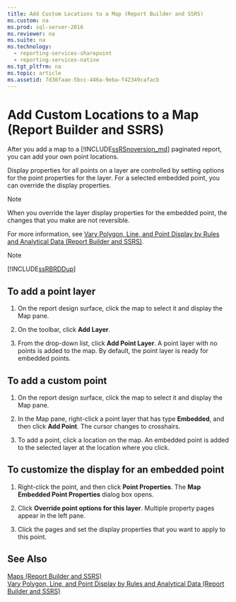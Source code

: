 ```yaml
---
title: Add Custom Locations to a Map (Report Builder and SSRS)
ms.custom: na
ms.prod: sql-server-2016
ms.reviewer: na
ms.suite: na
ms.technology: 
  - reporting-services-sharepoint
  - reporting-services-native
ms.tgt_pltfrm: na
ms.topic: article
ms.assetid: 7d36faae-5bcc-446a-9eba-f42349cafacb
---
```

# Add Custom Locations to a Map (Report Builder and SSRS)
  After you add a map to a [!INCLUDE[ssRSnoversion_md](../../Token/Other/ssRSnoversion_md.md)] paginated report, you can add your own point locations.  
  
 Display properties for all points on a layer are controlled by setting options for the point properties for the layer. For a selected embedded point, you can override the display properties.  
  
> [!NOTE]  
>  When you override the layer display properties for the embedded point, the changes that you make are not reversible.  
  
 For more information, see [Vary Polygon, Line, and Point Display by Rules and Analytical Data &#40;Report Builder and SSRS&#41;](../../Topics/TopicNameNotContainA/Vary-Polygon--Line--and-Point-Display-by-Rules-and-Analytical-Data--Report-Builder-and-SSRS-.md).  
  
> [!NOTE]  
>  [!INCLUDE[ssRBRDDup](../../Token/Other/ssRBRDDup_md.md)]  
  
## To add a point layer  
  
1.  On the report design surface, click the map to select it and display the Map pane.  
  
2.  On the toolbar, click **Add Layer**.  
  
3.  From the drop\-down list, click **Add Point Layer**. A point layer with no points is added to the map. By default, the point layer is ready for embedded points.  
  
## To add a custom point  
  
1.  On the report design surface, click the map to select it and display the Map pane.  
  
2.  In the Map pane, right\-click a point layer that has type **Embedded**, and then click **Add Point**. The cursor changes to crosshairs.  
  
3.  To add a point, click a location on the map. An embedded point is added to the selected layer at the location where you click.  
  
## To customize the display for an embedded point  
  
1.  Right\-click the point, and then click **Point Properties**. The **Map Embedded Point Properties** dialog box opens.  
  
2.  Click **Override point options for this layer**. Multiple property pages appear in the left pane.  
  
3.  Click the pages and set the display properties that you want to apply to this point.  
  
## See Also  
 [Maps &#40;Report Builder and SSRS&#41;](../../Topics/TopicNameNotContainA/Maps--Report-Builder-and-SSRS-.md)   
 [Vary Polygon, Line, and Point Display by Rules and Analytical Data &#40;Report Builder and SSRS&#41;](../../Topics/TopicNameNotContainA/Vary-Polygon--Line--and-Point-Display-by-Rules-and-Analytical-Data--Report-Builder-and-SSRS-.md)  
  
  